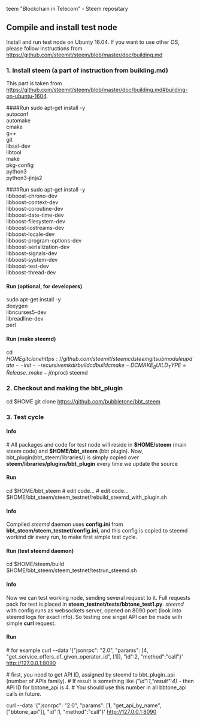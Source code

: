 teem
"Blockchain in Telecom" - Steem repositary


## Compile and install test node

Install and run test node on Ubunty 16.04. If you want to use other OS, please follow instructions from <a href="https://github.com/steemit/steem/blob/master/doc/building.md">https://github.com/steemit/steem/blob/master/doc/building.md</a>

### 1. Install steem (a part of instruction from **building.md**)
This part is taken from https://github.com/steemit/steem/blob/master/doc/building.md#building-on-ubuntu-1604.

####Run
sudo apt-get install -y \
    autoconf \
    automake \
    cmake \
    g++ \
    git \
    libssl-dev \
    libtool \
    make \
    pkg-config \
    python3 \
    python3-jinja2
    
####Run
sudo apt-get install -y \
    libboost-chrono-dev \
    libboost-context-dev \
    libboost-coroutine-dev \
    libboost-date-time-dev \
    libboost-filesystem-dev \
    libboost-iostreams-dev \
    libboost-locale-dev \
    libboost-program-options-dev \
    libboost-serialization-dev \
    libboost-signals-dev \
    libboost-system-dev \
    libboost-test-dev \
    libboost-thread-dev

#### Run (optional, for developers)
sudo apt-get install -y \
    doxygen \
    libncurses5-dev \
    libreadline-dev \
    perl

#### Run (make steemd) 

 cd $HOME
 git clone https://github.com/steemit/steem
cd steem
git submodule update --init --recursive
mkdir build
cd build
cmake -DCMAKE_BUILD_TYPE=Release ..
make -j$(nproc) steemd

### 2. Checkout and making the bbt_plugin 
 cd $HOME
 git clone https://github.com/bubbletone/bbt_steem


### 3. Test cycle
#### Info 

 \# All packages and code for test node will reside in **\$HOME/steem** (main steem code) and **\$HOME/bbt_steem** (bbt plugin). Now, bbt_plugin(bbt_steem/libraries/) is simply copied over **steem/libraries/plugins/bbt_plugin** every time we update the source 

#### Run
cd \$HOME/bbt_steem
 \# edit code...
 \# edit code...
\$HOME/bbt_steem/steem_testnet/rebuild_steemd_with_plugin.sh

#### Info
Compiled *steemd* daemon uses **config.ini** from **bbt_steem/steem_testnet/config.ini**, and this config is copied to steemd workind dir every run, to make first simple test cycle. 

#### Run (test steemd daemon)
cd \$HOME/steem/build
\$HOME/bbt_steem/steem_testnet/testrun_steemd.sh

#### Info
Now we can test working node, sending several request to it. Full requests pack for test is placed in **steem_testnet/tests/bbtone_test1.py**. 
*steemd* with config runs as websockets server, opened on 8090 port (look into steemd logs for exact info). So testing one singel API can be made with simple **curl** request. 

#### Run

 \# for example
curl --data '{"jsonrpc": "2.0", "params": [4, "get_service_offers_of_given_operator_id", [1]], "id":2, "method":"call"}' http://127.0.0.1:8090

 \# first, you need to get API ID, assigned by steemd to bbt_plugin_api (number of APIs family). 
 \# If result is something like *{"id":1,"result":4}* - then API ID for bbtone_api is 4.
 \# You should use this number in all bbtone_api calls in future.
 
curl --data '{"jsonrpc": "2.0", "params": [**1**, "get_api_by_name", ["bbtone_api"]], "id":1, "method":"call"}' http://127.0.0.1:8090








 



